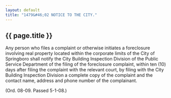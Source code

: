 ```yaml
---
layout: default 
title: "1479&#46;02 NOTICE TO THE CITY."
---
```


{{ page.title }}
----------------

Any person who files a complaint or otherwise initiates a foreclosure
involving real property located within the corporate limits of the City
of Springboro shall notify the City Building Inspection Division of the
Public Service Department of the filing of the foreclosure complaint,
within ten (10) days after filing the complaint with the relevant court,
by filing with the City Building Inspection Division a complete copy of
the complaint and the contact name, address and phone number of the
complainant.

(Ord. 08-09. Passed 5-1-08.)
